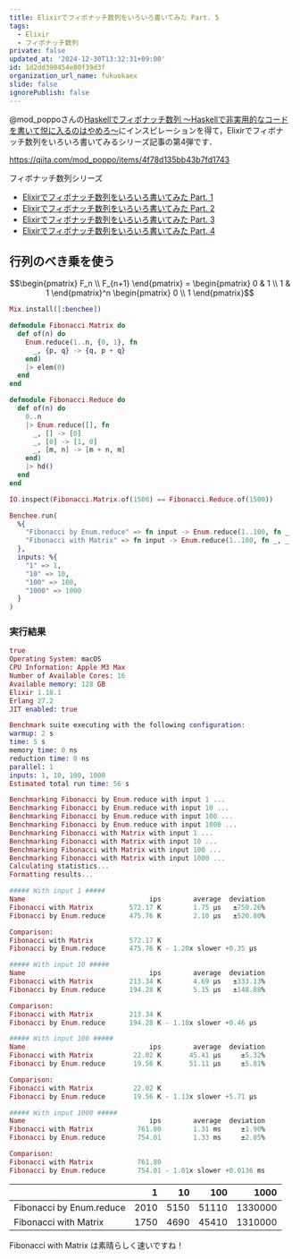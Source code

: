 ```yaml
---
title: Elixirでフィボナッチ数列をいろいろ書いてみた Part. 5
tags:
  - Elixir
  - フィボナッチ数列
private: false
updated_at: '2024-12-30T13:32:31+09:00'
id: 1d2dd390454e80f39d3f
organization_url_name: fukuokaex
slide: false
ignorePublish: false
---
```

@mod_poppoさんの[Haskellでフィボナッチ数列 〜Haskellで非実用的なコードを書いて悦に入るのはやめろ〜](https://qiita.com/mod_poppo/items/4f78d135bb43b7fd1743)にインスピレーションを得て，Elixirでフィボナッチ数列をいろいろ書いてみるシリーズ記事の第4弾です．

https://qiita.com/mod_poppo/items/4f78d135bb43b7fd1743

フィボナッチ数列シリーズ

- [Elixirでフィボナッチ数列をいろいろ書いてみた Part. 1](https://qiita.com/zacky1972/items/74f7ce9b6463862ea5bb)
- [Elixirでフィボナッチ数列をいろいろ書いてみた Part. 2](https://qiita.com/zacky1972/items/fed96c37aef3a09da0c5)
- [Elixirでフィボナッチ数列をいろいろ書いてみた Part. 3](https://qiita.com/zacky1972/items/f65e000178c49fd84e1d)
- [Elixirでフィボナッチ数列をいろいろ書いてみた Part. 4](https://qiita.com/zacky1972/items/70fec5829ad4e97bf872)

## 行列のべき乗を使う

```math
\begin{pmatrix}
  F_n \\
  F_{n+1}
\end{pmatrix}
=
\begin{pmatrix}
  0 & 1 \\
  1 & 1
\end{pmatrix}^n
\begin{pmatrix}
  0 \\
  1
\end{pmatrix}
```

```elixir:fib_benchee.exs
Mix.install([:benchee])

defmodule Fibonacci.Matrix do
  def of(n) do
    Enum.reduce(1..n, {0, 1}, fn
      _, {p, q} -> {q, p + q}
    end)
    |> elem(0)
  end
end

defmodule Fibonacci.Reduce do
  def of(n) do
    0..n
    |> Enum.reduce([], fn
      _, [] -> [0]
      _, [0] -> [1, 0]
      _, [m, n] -> [m + n, m]
    end)
    |> hd()
  end
end

IO.inspect(Fibonacci.Matrix.of(1500) == Fibonacci.Reduce.of(1500))

Benchee.run(
  %{
    "Fibonacci by Enum.reduce" => fn input -> Enum.reduce(1..100, fn _, _ -> Fibonacci.Reduce.of(input) end) end,
    "Fibonacci with Matrix" => fn input -> Enum.reduce(1..100, fn _, _ -> Fibonacci.Matrix.of(input) end) end
  },
  inputs: %{
    "1" => 1,
    "10" => 10,
    "100" => 100,
    "1000" => 1000
  }
)
```

### 実行結果

```elixir
true
Operating System: macOS
CPU Information: Apple M3 Max
Number of Available Cores: 16
Available memory: 128 GB
Elixir 1.18.1
Erlang 27.2
JIT enabled: true

Benchmark suite executing with the following configuration:
warmup: 2 s
time: 5 s
memory time: 0 ns
reduction time: 0 ns
parallel: 1
inputs: 1, 10, 100, 1000
Estimated total run time: 56 s

Benchmarking Fibonacci by Enum.reduce with input 1 ...
Benchmarking Fibonacci by Enum.reduce with input 10 ...
Benchmarking Fibonacci by Enum.reduce with input 100 ...
Benchmarking Fibonacci by Enum.reduce with input 1000 ...
Benchmarking Fibonacci with Matrix with input 1 ...
Benchmarking Fibonacci with Matrix with input 10 ...
Benchmarking Fibonacci with Matrix with input 100 ...
Benchmarking Fibonacci with Matrix with input 1000 ...
Calculating statistics...
Formatting results...

##### With input 1 #####
Name                               ips        average  deviation         median         99th %
Fibonacci with Matrix         572.17 K        1.75 μs   ±750.26%        1.63 μs        2.25 μs
Fibonacci by Enum.reduce      475.76 K        2.10 μs   ±520.80%           2 μs        2.88 μs

Comparison: 
Fibonacci with Matrix         572.17 K
Fibonacci by Enum.reduce      475.76 K - 1.20x slower +0.35 μs

##### With input 10 #####
Name                               ips        average  deviation         median         99th %
Fibonacci with Matrix         213.34 K        4.69 μs   ±333.13%        4.38 μs       12.50 μs
Fibonacci by Enum.reduce      194.28 K        5.15 μs   ±148.88%        4.83 μs       13.29 μs

Comparison: 
Fibonacci with Matrix         213.34 K
Fibonacci by Enum.reduce      194.28 K - 1.10x slower +0.46 μs

##### With input 100 #####
Name                               ips        average  deviation         median         99th %
Fibonacci with Matrix          22.02 K       45.41 μs     ±5.32%       45.04 μs       57.29 μs
Fibonacci by Enum.reduce       19.56 K       51.11 μs     ±5.81%       50.92 μs       62.04 μs

Comparison: 
Fibonacci with Matrix          22.02 K
Fibonacci by Enum.reduce       19.56 K - 1.13x slower +5.71 μs

##### With input 1000 #####
Name                               ips        average  deviation         median         99th %
Fibonacci with Matrix           761.80        1.31 ms     ±1.90%        1.31 ms        1.40 ms
Fibonacci by Enum.reduce        754.01        1.33 ms     ±2.85%        1.32 ms        1.44 ms

Comparison: 
Fibonacci with Matrix           761.80
Fibonacci by Enum.reduce        754.01 - 1.01x slower +0.0136 ms
```

|                         |1    |10  |100  |1000   |
|:------------------------|----:|---:|----:|------:|
|Fibonacci by Enum.reduce | 2010|5150|51110|1330000|
|Fibonacci with Matrix    | 1750|4690|45410|1310000|

Fibonacci with Matrix は素晴らしく速いですね！
